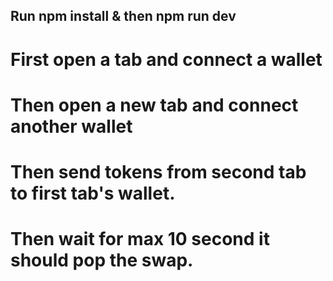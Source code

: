 ## Run npm install & then npm run dev

# First open a tab and connect a wallet
# Then open a new tab and connect another wallet
# Then send tokens from second tab to first tab's wallet.
# Then wait for max 10 second it should pop the swap.
